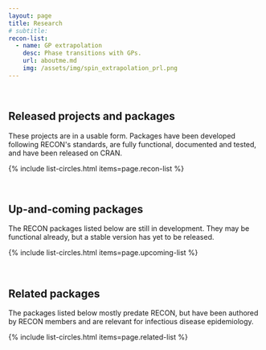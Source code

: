 ```yaml
---
layout: page
title: Research
# subtitle:
recon-list:
  - name: GP extrapolation
    desc: Phase transitions with GPs.
    url: aboutme.md
    img: /assets/img/spin_extrapolation_prl.png
---
```

<br>

## Released projects and packages

These projects are in a usable form. Packages have been developed following
RECON's standards, are fully functional, documented and tested, and have been
released on CRAN.

{% include list-circles.html items=page.recon-list %}




<br>

## Up-and-coming packages

The RECON packages listed below are still in development. They may be functional
already, but a stable version has yet to be released.

{% include list-circles.html items=page.upcoming-list %}




<br>

## Related packages

The packages listed below mostly predate RECON, but have been authored by RECON
members and are relevant for infectious disease epidemiology.

{% include list-circles.html items=page.related-list %}


<!---
# ![ML to discover phase transitions](/assets/img/spin_extrapolation_prl.png){: style="float: right"}
# What if we could explore physical observables where data could not be aquired? 

# <img src="https://render.githubusercontent.com/render/math?math=e^{i \pi} = -1">


# ## Potential energy surfaces with Gaussian Processes



# ## Inverse design of physical models
--->
